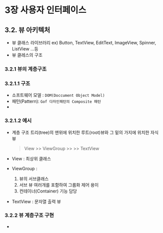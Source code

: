 # 3장  사용자 인터페이스

## 3.2. 뷰 아키텍처
- 뷰 클래스 라이브러리 ex) Button, TextView, EditText, ImageView, Spinner, ListView ...등
- 뷰 클레스의 구조

### 3.2.1 뷰의 계층구조

### 3.2.1.1 구조
- 소프트웨어 모델 : `DOM(Doccument Object Model)`
- 패턴(Pattern): `Gof 다자인패턴의 Composite 패턴`
- 
### 3.2.1.2 예시

- 계층 구조 트리(tree)의 맨위에 위치한 루트(root)뷰와 그 밑의 가지에 위치한 자식뷰

   > View
        >> ViewGroup
        >>
        >> TextView

- View : 최상위 클래스 
- ViewGroup : 
    1. 뷰의 서브클래스
    2. 서브 뷰 여러개를 포함하여 그룹화 제어 용이
    3. 컨테이너(Container) 기능 담당
- TextView : 문자열 출력 뷰    
                   
### 3.2.2 뷰 계층구조 구현

-